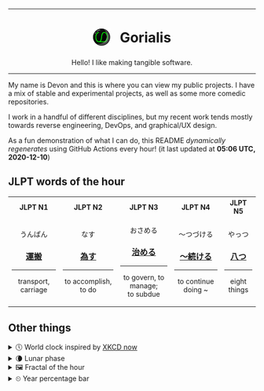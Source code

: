 ***

<h1 align="center">
<sub>
    <img src="readme/resources/avatar.png" height="36">
</sub>
&nbsp;
Gorialis
</h1>
<p align="center">
Hello! I like making tangible software.
</p>

***

My name is Devon and this is where you can view my public projects. I have a mix of stable and experimental projects, as well as some more comedic repositories.

I work in a handful of different disciplines, but my recent work tends mostly towards reverse engineering, DevOps, and graphical/UX design.

As a fun demonstration of what I can do, this README *dynamically regenerates* using GitHub Actions every hour! (it last updated at **05:06 UTC, 2020-12-10**)

<h2>JLPT words of the hour</h2>
<table>
    <tr>
        <th>JLPT N1</th>
        <th>JLPT N2</th>
        <th>JLPT N3</th>
        <th>JLPT N4</th>
        <th>JLPT N5</th>
    </tr>
    <tr>
        <td>
            <p align="center">うんぱん</p>
            <h3 align="center"><b><a href="https://jisho.org/search/%E9%81%8B%E6%90%AC">運搬</a></b></h3>
            <hr>
            <p align="center">transport,<wbr> carriage</p>
        </td>
        <td>
            <p align="center">なす</p>
            <h3 align="center"><b><a href="https://jisho.org/search/%E7%82%BA%E3%81%99">為す</a></b></h3>
            <hr>
            <p align="center">to accomplish,<wbr> to do</p>
        </td>
        <td>
            <p align="center">おさめる</p>
            <h3 align="center"><b><a href="https://jisho.org/search/%E6%B2%BB%E3%82%81%E3%82%8B">治める</a></b></h3>
            <hr>
            <p align="center">to govern,<wbr> to manage;<br> to subdue</p>
        </td>
        <td>
            <p align="center">～つづける</p>
            <h3 align="center"><b><a href="https://jisho.org/search/%EF%BD%9E%E7%B6%9A%E3%81%91%E3%82%8B">～続ける</a></b></h3>
            <hr>
            <p align="center">to continue doing ~</p>
        </td>
        <td>
            <p align="center">やっつ</p>
            <h3 align="center"><b><a href="https://jisho.org/search/%E5%85%AB%E3%81%A4">八つ</a></b></h3>
            <hr>
            <p align="center">eight things</p>
        </td>
    </tr>
</table>

<h2>Other things</h2>
<details>
<summary>🕔  World clock inspired by <a href="https://xkcd.com/now">XKCD now</a></summary>

> <img src="generated/now.png" width="512">

</details>
<details>
<summary>🌘 Lunar phase</summary>

The moon is approximately 86.92% through its phase (Waning Crescent).

</details>
<details>
<summary>&#x1f5bc; Fractal of the hour</summary>

> <img src="generated/fractal.png" width="512">

</details>
<details>
<summary>&#x23f2; Year percentage bar</summary>
<pre><code>2020 [██████████████████▁▁] 94.05%</code></pre>
</details>
